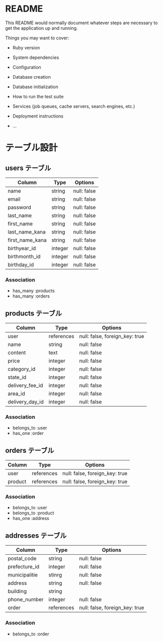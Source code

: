 # README

This README would normally document whatever steps are necessary to get the
application up and running.

Things you may want to cover:

* Ruby version

* System dependencies

* Configuration

* Database creation

* Database initialization

* How to run the test suite

* Services (job queues, cache servers, search engines, etc.)

* Deployment instructions

* ...

# テーブル設計

## users テーブル

| Column   | Type   | Options     |
| -------- | ------ | ----------- |
| name     | string | null: false |
| email    | string | null: false |
| password | string | null: false |
| last_name| string | null: false |
| first_name| string | null: false |
| last_name_kana| string | null: false |
| first_name_kana| string | null: false |
| birthyear_id| integer | null: false |
| birthmonth_id| integer | null: false |
| birthday_id| integer | null: false |

### Association

- has_many :products
- has_many :orders

## products テーブル

| Column       | Type   | Options     |
| ------------ | ------ | ----------- |
| user         | references| null: false, foreign_key: true |
| name         | string | null: false |
| content      | text   | null: false |
| price        | integer| null: false |
| category_id  | integer| null: false |
| state_id     | integer| null: false |
| delivery_fee_id | integer| null: false |
| area_id      | integer| null: false |
| delivery_day_id | integer| null: false |


### Association

- belongs_to :user
- has_one :order

## orders テーブル

| Column          | Type   | Options     |
| ------------    | ------ | ----------- |
| user            | references| null: false, foreign_key: true |
| product         | references| null: false, foreign_key: true |

### Association

- belongs_to :user
- belongs_to :product
- has_one :address

## addresses テーブル

| Column          | Type   | Options     |
| ------------    | ------ | ----------- |
| postal_code     | string | null: false |
| prefecture_id   | integer| null: false |
| municipalitie   | stinrg | null: false |
| address         | string | null: false |
| building        | string |             |
| phone_number    | integer| null: false |
| order           | references| null: false, foreign_key: true |

### Association

- belongs_to :order
